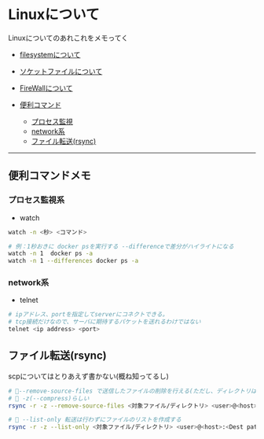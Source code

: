 # Linuxについて

Linuxについてのあれこれをメモってく

- [filesystemについて](filesystem)
- [ソケットファイルについて](socketfile)
- [FireWallについて](FireWall/Firewall)

- [便利コマンド](#usefull)
  - [プロセス監視](#watch)
  - [network系](#network)
  - [ファイル転送(rsync)](#rsync)

---

## <a name=usefull>便利コマンドメモ</a>

### <a name=watch>プロセス監視系</a>

- watch

```sh
watch -n <秒> <コマンド>

# 例：1秒おきに docker psを実行する --differenceで差分がハイライトになる
watch -n 1  docker ps -a
watch -n 1 --differences docker ps -a
```

### <a name=network>network系</a>

- telnet

```sh
# ipアドレス、portを指定してserverにコネクトできる。
# tcp接続だけなので、サーバに期待するパケットを送れるわけではない
telnet <ip address> <port>
```

## <a name=rsync>ファイル転送(rsync)</a>

scpについてはとりあえず書かない(概ね知ってるし)

```sh
# 🌟--remove-source-files で送信したファイルの削除を行える(ただし、ディレクトリは消さない)
# 🌟 -z(--compress)らしい
rsync -r -z --remove-source-files <対象ファイル/ディレクトリ> <user>@<host>:<Dest path>

# 🌟 --list-only 転送は行わずにファイルのリストを作成する
rsync -r -z --list-only <対象ファイル/ディレクトリ> <user>@<host>:<Dest path>
```
